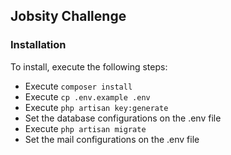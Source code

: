 ## Jobsity Challenge

### Installation

To install, execute the following steps:

- Execute `composer install`
- Execute `cp .env.example .env`
- Execute `php artisan key:generate`
- Set the database configurations on the .env file
- Execute `php artisan migrate`
- Set the mail configurations on the .env file
